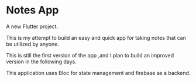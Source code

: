 # Notes App

A new Flutter project.

This is my attempt to build an easy and quick app for taking notes that can be utilized by anyone.

This is still the first version of the app ,and I plan to build an improved version in the following days.

This application uses Bloc for state management and firebase as a backend.

